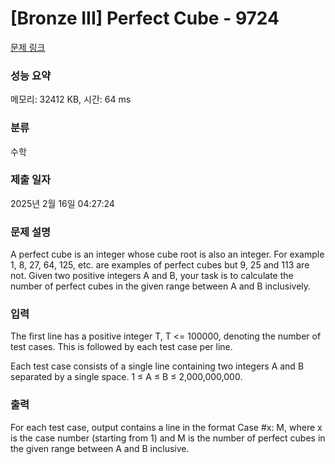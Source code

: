 # [Bronze III] Perfect Cube - 9724 

[문제 링크](https://www.acmicpc.net/problem/9724) 

### 성능 요약

메모리: 32412 KB, 시간: 64 ms

### 분류

수학

### 제출 일자

2025년 2월 16일 04:27:24

### 문제 설명

<p>A perfect cube is an integer whose cube root is also an integer. For example 1, 8, 27, 64, 125, etc. are examples of perfect cubes but 9, 25 and 113 are not. Given two positive integers A and B, your task is to calculate the number of perfect cubes in the given range between A and B inclusively. </p>

### 입력 

 <p>The first line has a positive integer T, T <= 100000, denoting the number of test cases. This is followed by each test case per line.</p>

<p>Each test case consists of a single line containing two integers A and B separated by a single space. 1 ≤ A ≤ B ≤ 2,000,000,000.</p>

### 출력 

 <p>For each test case, output contains a line in the format Case #x: M, where x is the case number (starting from 1) and M is the number of perfect cubes in the given range between A and B inclusive. </p>

